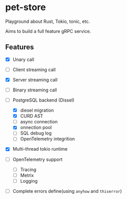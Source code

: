 # pet-store
Playground about Rust, Tokio, tonic, etc.

Aims to build a full feature gRPC service.

## Features
- [x] Unary call
- [ ] Client streaming call
- [x] Server streaming call
- [ ] Binary streaming call
- [ ] PostgreSQL backend (Dissel)
  - [x] diesel migration
  - [x] CURD AST
  - [ ] async connection 
  - [x] onnection pool
  - [ ] SQL debug log
  - [ ] OpenTelemetry integrition
- [x] Multi-thread tokio runtime
- [ ] OpenTelemetry support
  - [ ] Tracing
  - [ ] Metrix
  - [ ] Logging
- [ ] Complete errors define(using `anyhow` and `thiserror`)


